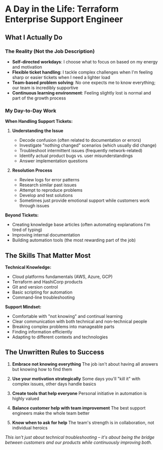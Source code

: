 # A Day in the Life: Terraform Enterprise Support Engineer

## What I Actually Do

### The Reality (Not the Job Description)
- **Self-directed workdays**: I choose what to focus on based on my energy and motivation
- **Flexible ticket handling**: I tackle complex challenges when I'm feeling sharp or easier tickets when I need a lighter load
- **Team-based problem solving**: No one expects me to know everything; our team is incredibly supportive
- **Continuous learning environment**: Feeling slightly lost is normal and part of the growth process

### My Day-to-Day Work

**When Handling Support Tickets:**
1. **Understanding the Issue**
   - Decode confusion (often related to documentation or errors)
   - Investigate "nothing changed" scenarios (which usually did change)
   - Troubleshoot intermittent issues (frequently network-related)
   - Identify actual product bugs vs. user misunderstandings
   - Answer implementation questions

2. **Resolution Process**
   - Review logs for error patterns
   - Research similar past issues
   - Attempt to reproduce problems
   - Develop and test solutions
   - Sometimes just provide emotional support while customers work through issues

**Beyond Tickets:**
- Creating knowledge base articles (often automating explanations I'm tired of typing)
- Improving internal documentation
- Building automation tools (the most rewarding part of the job)

## The Skills That Matter Most

**Technical Knowledge:**
- Cloud platforms fundamentals (AWS, Azure, GCP)
- Terraform and HashiCorp products
- Git and version control
- Basic scripting for automation
- Command-line troubleshooting

**Support Mindset:**
- Comfortable with "not knowing" and continual learning
- Clear communication with both technical and non-technical people
- Breaking complex problems into manageable parts
- Finding information efficiently
- Adapting to different contexts and technologies

## The Unwritten Rules to Success

1. **Embrace not knowing everything**
   The job isn't about having all answers but knowing how to find them

2. **Use your motivation strategically**
   Some days you'll "kill it" with complex issues, other days handle basics

3. **Create tools that help everyone**
   Personal initiative in automation is highly valued

4. **Balance customer help with team improvement**
   The best support engineers make the whole team better

5. **Know when to ask for help**
   The team's strength is in collaboration, not individual heroics

*This isn't just about technical troubleshooting – it's about being the bridge between customers and our products while continuously improving both.*
